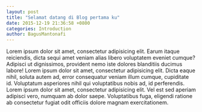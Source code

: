 ```yaml
---
layout: post
title: "Selamat datang di Blog pertama ku"
date: 2015-12-19 21:36:58 +0800
categories: Introduction
author: BagusMantonafi
---
```

Lorem ipsum dolor sit amet, consectetur adipisicing elit. Earum itaque reiciendis, dicta sequi amet veniam alias libero voluptatem eveniet cumque? Adipisci ut dignissimos, provident nemo iste dolores blanditiis ducimus labore! Lorem ipsum dolor sit amet, consectetur adipisicing elit. Dicta eaque nihil, soluta autem ad, error consequatur veniam illum cumque, cupiditate id. Voluptatum asperiores nihil qui voluptatibus nobis ad, id perferendis. Lorem ipsum dolor sit amet, consectetur adipisicing elit. Vel est sed aperiam adipisci vero, numquam ab dolor saepe. Voluptatibus fuga, eligendi ratione ab consectetur fugiat odit officiis dolore magnam exercitationem.
